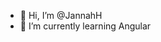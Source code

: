 - 👋 Hi, I’m @JannahH
- 🌱 I’m currently learning Angular

<!---
JannahH/JannahH is a ✨ special ✨ repository because its `README.md` (this file) appears on your GitHub profile.
You can click the Preview link to take a look at your changes.
--->
